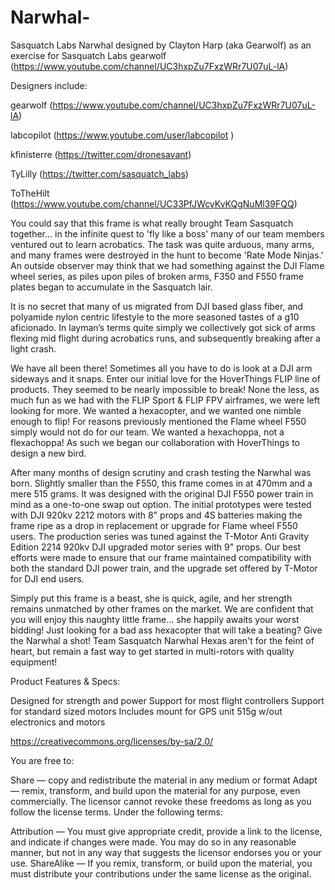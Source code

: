 Narwhal-
========

Sasquatch Labs Narwhal designed by Clayton Harp (aka Gearwolf) as an exercise for Sasquatch Labs
gearwolf (https://www.youtube.com/channel/UC3hxpZu7FxzWRr7U07uL-lA)


Designers include:

gearwolf (https://www.youtube.com/channel/UC3hxpZu7FxzWRr7U07uL-lA)

labcopilot (https://www.youtube.com/user/labcopilot ) 

kfinisterre (https://twitter.com/dronesavant)

TyLilly (https://twitter.com/sasquatch_labs)

ToTheHilt (https://www.youtube.com/channel/UC33PfJWcyKvKQgNuMl39FQQ)

You could say that this frame is what really brought Team Sasquatch together… in the infinite quest to 'fly like a boss' many of our team members ventured out to learn acrobatics. The task was quite arduous, many arms, and many frames were destroyed in the hunt to become 'Rate Mode Ninjas.' An outside observer may think that we had something against the DJI Flame wheel series, as piles upon piles of broken arms, F350 and F550 frame plates began to accumulate in the Sasquatch lair. 

It is no secret that many of us migrated from DJI based glass fiber, and polyamide nylon centric lifestyle to the more seasoned tastes of a g10 aficionado. In layman’s terms quite simply we collectively got sick of arms flexing mid flight during acrobatics runs, and subsequently breaking after a light crash.

We have all been there! Sometimes all you have to do is look at a DJI arm sideways and it snaps. Enter our initial love for the HoverThings FLIP line of products. They seemed to be nearly impossible to break! None the less, as much fun as we had with the FLIP Sport & FLIP FPV airframes, we were left looking for more. We wanted a hexacopter, and we wanted one nimble enough to flip! For reasons previously mentioned the Flame wheel F550 simply would not do for our team. We wanted a hexachoppa, not a flexachoppa! As such we began our collaboration with HoverThings to design a new bird.

After many months of design scrutiny and crash testing the Narwhal was born. Slightly smaller than the F550, this frame comes in at 470mm and a mere 515 grams. It was designed with the original DJI F550 power train in mind as a one-to-one swap out option. The initial prototypes were tested with DJI 920kv 2212 motors with 8" props and 4S batteries making the frame ripe as a drop in replacement or upgrade for Flame wheel F550 users. The production series was tuned against the T-Motor Anti Gravity Edition 2214 920kv DJI upgraded motor series with 9" props. Our best efforts were made to ensure that our frame maintained compatibility with both the standard DJI power train, and the upgrade set offered by T-Motor for DJI end users. 

Simply put this frame is a beast, she is quick, agile, and her strength remains unmatched by other frames on the market. We are confident that you will enjoy this naughty little frame… she happily awaits your worst bidding! Just looking for a bad ass hexacopter that will take a beating? Give the Narwhal a shot! Team Sasquatch Narwhal Hexas aren't for the feint of heart, but remain a fast way to get started in multi-rotors with quality equipment!

Product Features & Specs:

Designed for strength and power
Support for most flight controllers
Support for standard sized motors
Includes mount for GPS unit
515g w/out electronics and motors

https://creativecommons.org/licenses/by-sa/2.0/

You are free to:

Share — copy and redistribute the material in any medium or format Adapt — remix, transform, and build upon the material for any purpose, even commercially. The licensor cannot revoke these freedoms as long as you follow the license terms. Under the following terms:

Attribution — You must give appropriate credit, provide a link to the license, and indicate if changes were made. You may do so in any reasonable manner, but not in any way that suggests the licensor endorses you or your use. ShareAlike — If you remix, transform, or build upon the material, you must distribute your contributions under the same license as the original.
